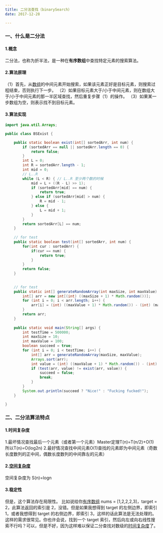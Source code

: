 ```yaml
---
title: 二分法查找（binarySearch）
date: 2017-12-28

---
```


### 一、什么是二分法
#### 1.概念
二分法，也称为折半法，是一种在**有序数组**中查找特定元素的搜索算法。
#### 2.算法原理
（1）首先，从[数组](https://so.csdn.net/so/search?q=%E6%95%B0%E7%BB%84&spm=1001.2101.3001.7020)的中间元素开始搜索，如果该元素正好是目标元素，则搜索过程结束，否则执行下一步。
（2）如果目标元素大于/小于中间元素，则在数组大于/小于中间元素的那一半区域查找，然后重复步骤（1）的操作。
（3）如果某一步数组为空，则表示找不到目标元素。
#### 3.算法实现

```java
import java.util.Arrays;

public class BSExist {

	public static boolean exist(int[] sortedArr, int num) {
		if (sortedArr == null || sortedArr.length == 0) {
			return false;
		}
		int L = 0;
		int R = sortedArr.length - 1;
		int mid = 0;
		// L..R
		while (L < R) { // L..R 至少两个数的时候
			mid = L + ((R - L) >> 1);
			if (sortedArr[mid] == num) {
				return true;
			} else if (sortedArr[mid] > num) {
				R = mid - 1;
			} else {
				L = mid + 1;
			}
		}
		return sortedArr[L] == num;
	}
	
	// for test
	public static boolean test(int[] sortedArr, int num) {
		for(int cur : sortedArr) {
			if(cur == num) {
				return true;
			}
		}
		return false;
	}
	
	
	// for test
	public static int[] generateRandomArray(int maxSize, int maxValue) {
		int[] arr = new int[(int) ((maxSize + 1) * Math.random())];
		for (int i = 0; i < arr.length; i++) {
			arr[i] = (int) ((maxValue + 1) * Math.random()) - (int) (maxValue * Math.random());
		}
		return arr;
	}
	
	public static void main(String[] args) {
		int testTime = 500000;
		int maxSize = 10;
		int maxValue = 100;
		boolean succeed = true;
		for (int i = 0; i < testTime; i++) {
			int[] arr = generateRandomArray(maxSize, maxValue);
			Arrays.sort(arr);
			int value = (int) ((maxValue + 1) * Math.random()) - (int) (maxValue * Math.random());
			if (test(arr, value) != exist(arr, value)) {
				succeed = false;
				break;
			}
		}
		System.out.println(succeed ? "Nice!" : "Fucking fucked!");
	}

}
```

### 二、二分法算法特点
#### 1.时间复杂度
1.最坏情况查找最后一个元素（或者第一个元素）Master定理T(n)=T(n/2)+O(1)所以T(n)=O(log2n)
2.最好情况查找中间元素O(1)查找的元素即为中间元素（奇数长度数列的正中间，偶数长度数列的中间靠左的元素）
#### 2.[空间复杂度](https://so.csdn.net/so/search?q=%E7%A9%BA%E9%97%B4%E5%A4%8D%E6%9D%82%E5%BA%A6&spm=1001.2101.3001.7020)
空间复杂度为 S(n)=logn
#### 3.稳定性
但是，这个算法存在局限性。
比如说给你[有序数组](https://so.csdn.net/so/search?q=%E6%9C%89%E5%BA%8F%E6%95%B0%E7%BB%84&spm=1001.2101.3001.7020) nums = [1,2,2,2,3]，target = 2，此算法返回的索引是 2，没错。但是如果我想得到 target 的左侧边界，即索引 1，或者我想得到 target 的右侧边界，即索引 3，这样的话此算法是无法处理的。
这样的需求很常见。你也许会说，找到一个 target 索引，然后向左或向右线性搜索不行吗？可以，但是不好，因为这样难以保证二分查找对数级的[时间复杂度](https://so.csdn.net/so/search?q=%E6%97%B6%E9%97%B4%E5%A4%8D%E6%9D%82%E5%BA%A6&spm=1001.2101.3001.7020)了。
